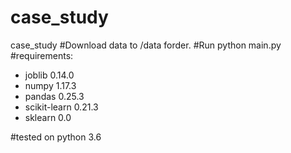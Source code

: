 # case_study
case_study
#Download data to /data forder.
#Run python main.py
#requirements:
- joblib          0.14.0
- numpy           1.17.3
- pandas          0.25.3
- scikit-learn    0.21.3
- sklearn         0.0

#tested on python 3.6
